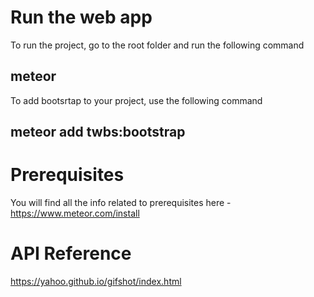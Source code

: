 

# Run the web app

To run the project, go to the root folder and run the following command

## meteor

To add bootsrtap to your project, use the following command

## meteor add twbs:bootstrap

# Prerequisites

You will find all the info related to prerequisites here - https://www.meteor.com/install

# API Reference

https://yahoo.github.io/gifshot/index.html
